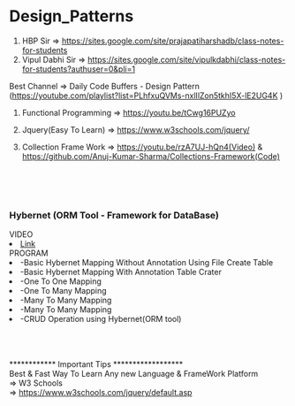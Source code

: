 # Design_Patterns

1) HBP Sir => https://sites.google.com/site/prajapatiharshadb/class-notes-for-students 
2) Vipul Dabhi Sir => https://sites.google.com/site/vipulkdabhi/class-notes-for-students?authuser=0&pli=1


Best Channel => Daily Code Buffers - Design Pattern (https://youtube.com/playlist?list=PLhfxuQVMs-nxlIlZon5tkhI5X-lE2UG4K )

1) Functional Programming => https://youtu.be/tCwg16PUZyo

2) Jquery(Easy To Learn) => https://www.w3schools.com/jquery/

3) Collection Frame Work => https://youtu.be/rzA7UJ-hQn4(Video) & https://github.com/Anuj-Kumar-Sharma/Collections-Framework(Code)

</br></hr></br></br>
<div>
<h3>Hybernet (ORM Tool - Framework for DataBase)</h3>
<ui>VIDEO</ui>  
  <li><a href="https://www.youtube.com/playlist?list=PL0zysOflRCekX8OO7V7pGQ9kxZ28JyJlk">Link</a></li>
<ui>PROGRAM</ui>
  <li>-Basic Hybernet Mapping Without Annotation Using File Create Table</li>
  <li>-Basic Hybernet Mapping With Annotation Table Crater</li>
  <li>-One To One Mapping</li>
  <li>-One To Many Mapping</li>
  <li>-Many To Many Mapping</li>
  <li>-Many To Many Mapping</li>
  <li>-CRUD Operation using Hybernet(ORM tool)</li>
</div>  
</br></hr></br></br>  
  
  

************ Important Tips ******************</br>
    Best & Fast  Way To Learn Any new Language & FrameWork Platform</br>
=>  W3 Schools</br>
=>  https://www.w3schools.com/jquery/default.asp
